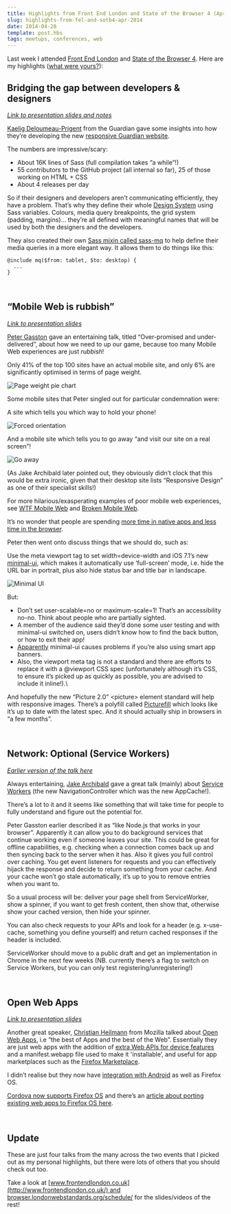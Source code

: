 ```yaml
---
title: Highlights from Front End London and State of the Browser 4 (April 2014)
slug: highlights-from-fel-and-sotb4-apr-2014
date: 2014-04-28
template: post.hbs
tags: meetups, conferences, web
---
```


Last week I attended [Front End
London](http://www.frontendlondon.co.uk/) and [State of the Browser
4](http://browser.londonwebstandards.org/). Here are my highlights
([what were yours?](http://twitter.com/home/?status=@poshaughnessy)):
 
## Bridging the gap between developers & designers

*[Link to presentation slides and notes](http://www.slideshare.net/kaelig)*

[Kaelig Deloumeau-Prigent](https://twitter.com/kaelig) from the Guardian
gave some insights into how they’re developing the new [responsive
Guardian website](http://www.theguardian.com/uk?view=mobile).

The numbers are impressive/scary:

-   About 16K lines of Sass (full compilation takes “a while”!)
-   55 contributors to the GitHub project (all internal so far), 25 of
    those working on HTML + CSS
-   About 4 releases per day

So if their designers and developers aren’t communicating efficiently,
they have a problem. That’s why they define their whole [Design
System](http://css-tricks.com/design-systems-building-future/) using
Sass variables. Colours, media query breakpoints, the grid system
(padding, margins)… they’re all defined with meaningful names that will
be used by both the designers and the developers.

They also created their own [Sass mixin called
sass-mq](https://github.com/guardian/sass-mq) to help define their media
queries in a more elegant way. It allows them to do things like this:

    @include mq($from: tablet, $to: desktop) {
      ...
    }

   

## “Mobile Web is rubbish”

*[Link to presentation slides](https://speakerdeck.com/stopsatgreen/over-promised-and-under-delivered)*

[Peter Gasston](https://twitter.com/stopsatgreen) gave an entertaining
talk, titled “Over-promised and under-delivered”, about how we need to
up our game, because too many Mobile Web experiences are just *rubbish*!

Only 41% of the top 100 sites have an actual mobile site, and only 6%
are significantly optimised in terms of page weight.

![Page weight pie chart](/images/posts/2014-04-28-highlights-from-fel-sotb4-apr-2014/page-size-pie-chart.png)

Some mobile sites that Peter singled out for particular
condemnation were:

A site which tells you which way to hold your phone!

![Forced orientation](/images/posts/2014-04-28-highlights-from-fel-sotb4-apr-2014/forced-orientation.png)

And a mobile site which tells you to go away “and visit our site on a
real screen”!

![Go away](/images/posts/2014-04-28-highlights-from-fel-sotb4-apr-2014/go-away.png)

(As Jake Archibald later pointed out, they obviously didn’t clock that
this would be extra ironic, given that their desktop site lists
“Responsive Design” as one of their specialist skills!)

For more hilarious/exasperating examples of poor mobile web experiences,
see [WTF Mobile
Web](http://wtfmobileweb.com/ "http://wtfmobileweb.com/") and [Broken
Mobile
Web](http://brokenmobile.tumblr.com/ "http://brokenmobile.tumblr.com/").

It’s no wonder that people are spending [more time in native apps and
less time in the
browser](http://cdixon.org/2014/04/07/the-decline-of-the-mobile-web/).

Peter then went onto discuss things that we should do, such as:

Use the meta viewport tag to set
width=device-width and iOS 7.1’s new
[minimal-ui](http://www.mobilexweb.com/blog/ios-7-1-safari-minimal-ui-bugs),
which makes it automatically use ‘full-screen’ mode, i.e. hide the URL
bar in portrait, plus also hide status bar and title bar in
landscape.

![Minimal UI](/images/posts/2014-04-28-highlights-from-fel-sotb4-apr-2014/minimal-ui.png)

But:

-   Don’t set user-scalable=no or
    maximum-scale=1! That’s an accessibility no-no. Think
    about people who are partially sighted.
-   A member of the audience said they’d done some user testing
    and with minimal-ui switched on, users didn’t know how
    to find the back button, or how to exit their app!
-   [Apparently](https://twitter.com/poshaughnessy/status/459454237077164032)
    minimal-ui causes problems if you’re also using smart
    app banners.
-   Also, the viewport meta tag is not a standard and there are
    efforts to replace it with a @viewport CSS spec (unfortunately
    although it’s CSS, to ensure it’s picked up as quickly as possible,
    you are advised to include it inline!).\
    

And hopefully the new “Picture 2.0” &lt;picture&gt; element
standard will help with responsive images. There’s a polyfill called
[Picturefill](http://scottjehl.github.io/picturefill/) which looks like
it’s up to date with the latest spec. And it should actually ship in
browsers in “a few months”.

 

## Network: Optional (Service Workers)

*[Earlier version of the talk here](https://speakerdeck.com/jaffathecake/network-optional)*

Always entertaining, [Jake Archibald](https://twitter.com/jaffathecake)
gave a great talk (mainly) about [Service
Workers](https://github.com/slightlyoff/ServiceWorker) (the new
NavigationController which was the new AppCache!).

There’s a lot to it and it seems like something that will take time for
people to fully understand and figure out the potential for.

Peter Gasston earlier described it as “like Node.js that works in your
browser”. Apparently it can allow you to do background services that
continue working even if someone leaves your site. This could be great
for offline capabilities, e.g. checking when a connection comes back up
and then syncing back to the server when it has. Also it gives you full
control over caching. You get event listeners for requests and you can
effectively hijack the response and decide to return something from your
cache. And your cache won’t go stale automatically, it’s up to you to
remove entries when you want to.

So a usual process will be: deliver your page shell from ServiceWorker,
show a spinner, if you want to get fresh content, then show that,
otherwise show your cached version, then hide your spinner.

You can also check requests to your APIs and look for a header (e.g.
x-use-cache, something you define yourself) and return cached responses
if the header is included.

ServiceWorker should move to a public draft and get an implementation in
Chrome in the next few weeks (NB. currently there’s a flag to switch on
Service Workers, but you can only test registering/unregistering!)

 

## Open Web Apps

*[Link to presentation slides](http://www.slideshare.net/cheilmann/open-web-apps-state-of-the-browser-2014)*

Another great speaker, [Christian
Heilmann](http://www.twitter.com/codepo8) from Mozilla talked about
[Open Web Apps](https://developer.mozilla.org/en-US/Apps/Quickstart),
i.e “the best of Apps and the best of the Web”. Essentially they are
just web apps with the addition of [extra Web APIs for device
features](https://developer.mozilla.org/en-US/Apps/Quickstart#Web_API_functionality)
and a manifest.webapp file used to make it 'installable’,
and useful for app marketplaces such as the [Firefox
Marketplace](https://marketplace.firefox.com/).

I didn’t realise but they now have [integration with
Android](http://hacks.mozilla.org/2014/03/better-integration-for-open-web-apps-on-android/)
as well as Firefox OS.

[Cordova now supports Firefox
OS](https://hacks.mozilla.org/2014/02/building-cordova-apps-for-firefox-os/)
and there’s an [article about porting existing web apps to Firefox OS
here](https://hacks.mozilla.org/2013/12/write-elsewhere-run-on-firefox/).

 

## Update

These are just four talks from the many across the two events that
I picked out as my personal highlights, but there were lots of others
that you should check out too.

Take a look
at [www.frontendlondon.co.uk](http://www.frontendlondon.co.uk/) and
[browser.londonwebstandards.org/schedule/](http://browser.londonwebstandards.org/schedule/)
for the slides/videos of the rest!

 

